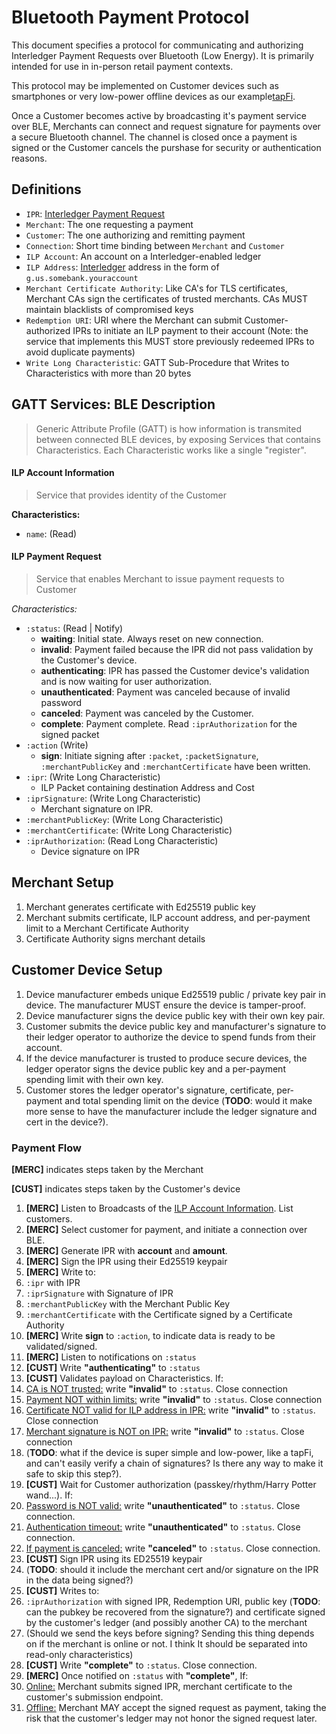 # Bluetooth Payment Protocol

This document specifies a protocol for communicating and authorizing Interledger Payment Requests over Bluetooth (Low Energy). It is primarily intended for use in in-person retail payment contexts.

This protocol may be implemented on Customer devices such as smartphones or very low-power offline devices as our example[tapFi](https://github.com/joaopedrovbs/tapFi).

Once a Customer becomes active by broadcasting it's payment service over BLE, Merchants can connect
and request signature for payments over a secure Bluetooth channel. The channel is closed once
a payment is signed or the Customer cancels the purshase for security or authentication reasons.

## Definitions

- `IPR`: [Interledger Payment Request](../0011-interledger-payment-request/0011-interledger-payment-request.md)
- `Merchant`: The one requesting a payment
- `Customer`: The one authorizing and remitting payment
- `Connection`: Short time binding between `Merchant` and `Customer`
- `ILP Account`: An account on a Interledger-enabled ledger
- `ILP Address`: [Interledger](../0015-ilp-addresses/0015-ilp-addresses.md) address in the form of `g.us.somebank.youraccount`
- `Merchant Certificate Authority`: Like CA's for TLS certificates, Merchant CAs sign the certificates of trusted merchants. CAs MUST maintain blacklists of compromised keys
- `Redemption URI`: URI where the Merchant can submit Customer-authorized IPRs to initiate an ILP payment to their account (Note: the service that implements this MUST store previously redeemed IPRs to avoid duplicate payments)
- `Write Long Characteristic`: GATT Sub-Procedure that Writes to Characteristics with more than 20 bytes


## GATT Services: BLE Description
> Generic Attribute Profile (GATT) is how information is transmited between connected BLE devices, by
exposing Services that contains Characteristics. Each Characteristic works like a single "register".

#### ILP Account Information
> Service that provides identity of the Customer

**Characteristics:**

- `name`: (Read)


#### ILP Payment Request

> Service that enables Merchant to issue payment requests to Customer

*Characteristics:*

- `:status`: (Read | Notify)
  - __waiting__: Initial state. Always reset on new connection.
  - __invalid__: Payment failed because the IPR did not pass validation by the Customer's device.
  - __authenticating__: IPR has passed the Customer device's validation and is now waiting for user authorization.
  - __unauthenticated__: Payment was canceled because of invalid password
  - __canceled__: Payment was canceled by the Customer. 
  - __complete__: Payment complete. Read `:iprAuthorization` for the signed packet
- `:action` (Write)
  - __sign__: Initiate signing after `:packet`, `:packetSignature`, `:merchantPublicKey` and `:merchantCertificate` have been written.
- `:ipr`: (Write Long Characteristic)
  - ILP Packet containing destination Address and Cost
- `:iprSignature`: (Write Long Characteristic)
  - Merchant signature on IPR.
- `:merchantPublicKey`: (Write Long Characteristic)
- `:merchantCertificate`: (Write Long Characteristic)
- `:iprAuthorization`: (Read Long Characteristic)
  - Device signature on IPR

## Merchant Setup

1. Merchant generates certificate with Ed25519 public key
2. Merchant submits certificate, ILP account address, and per-payment limit to a Merchant Certificate Authority
3. Certificate Authority signs merchant details

## Customer Device Setup

1. Device manufacturer embeds unique Ed25519 public / private key pair in device. The manufacturer MUST ensure the device is tamper-proof.
2. Device manufacturer signs the device public key with their own key pair.
3. Customer submits the device public key and manufacturer's signature to their ledger operator to authorize the device to spend funds from their account.
4. If the device manufacturer is trusted to produce secure devices, the ledger operator signs the device public key and a per-payment spending limit with their own key.
5. Customer stores the ledger operator's signature, certificate, per-payment and total spending limit on the device (**TODO**: would it make more sense to have the manufacturer include the ledger signature and cert in the device?).

### Payment Flow

**[MERC]** indicates steps taken by the Merchant

**[CUST]** indicates steps taken by the Customer's device

1. **[MERC]** Listen to Broadcasts of the [ILP Account Information](#ILPAccountInformation). List customers.
2. **[MERC]** Select customer for payment, and initiate a connection over BLE.
3. **[MERC]** Generate IPR with __account__ and __amount__.
4. **[MERC]** Sign the IPR using their Ed25519 keypair
5. **[MERC]** Write to:
  1. `:ipr` with IPR
  2. `:iprSignature` with Signature of IPR
  3. `:merchantPublicKey` with the Merchant Public Key 
  4. `:merchantCertificate` with the Certificate signed by a Certificate Authority
6. **[MERC]** Write __sign__ to `:action`, to indicate data is ready to be validated/signed.
7. **[MERC]** Listen to notifications on `:status`
8. **[CUST]**  Write __"authenticating"__ to `:status`
9. **[CUST]** Validates payload on Characteristics. If:
  1. [CA is NOT trusted:](#) write __"invalid"__ to `:status`. Close connection
  2. [Payment NOT within limits:](#) write __"invalid"__ to `:status`. Close connection
  3. [Certificate NOT valid for ILP address in IPR:](#) write __"invalid"__ to `:status`. Close connection
  4. [Merchant signature is NOT on IPR:](#) write __"invalid"__ to `:status`. Close connection
  5.  (**TODO**: what if the device is super simple and low-power, like a tapFi, and can't easily verify a chain of signatures? Is there any way to make it safe to skip this step?).
10. **[CUST]**  Wait for Customer authorization (passkey/rhythm/Harry Potter wand...). If:
  1. [Password is NOT valid:](#) write __"unauthenticated"__ to `:status`. Close connection.
  2. [Authentication timeout:](#) write __"unauthenticated"__ to `:status`. Close connection.
  3. [If payment is canceled:](#) write __"canceled"__ to `:status`. Close connection.
11. **[CUST]** Sign IPR using its ED25519 keypair
  1. (**TODO**: should it include the merchant cert and/or signature on the IPR in the data being signed?)
12. **[CUST]** Writes to:
  1. `:iprAuthorization` with signed IPR, Redemption URI, public key (**TODO**: can the pubkey be recovered from the signature?) and certificate signed by the customer's ledger (and possibly another CA) to the merchant
  2. (Should we send the keys before signing? Sending this thing depends on if the merchant is online or not. I think It should be separated into read-only characteristics)
13. **[CUST]** Write __"complete"__ to `:status`. Close connection.
14. **[MERC]** Once notified on `:status` with __"complete"__, If:
  1. [Online:](#) Merchant submits signed IPR, merchant certificate to the customer's submission endpoint. 
  2. [Offline:](#) Merchant MAY accept the signed request as payment, taking the risk that the customer's ledger may not honor the signed request later.